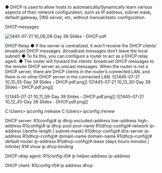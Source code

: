 ● DHCP is used to allow hosts to automatically/dynamically learn various aspects of their network configuration, such as IP address, subnet mask, default gateway, DNS server, etc, without manual/static configuration.

DHCP messages

![1445-07-21 10_09_08-Day 39 Slides - DHCP pdf](https://github.com/0xVoLk/CCNA-Note/assets/100092212/0c60b0f7-327b-4388-bfa0-5d814da5057f)



DHCP Relay
● If the server is centralized, it won’t receive the DHCP clients’ broadcast DHCP messages. (broadcast messages don’t leave the local subnet) 
● To fix this, you can configure a router to act as a DHCP relay agent. 
● The router will forward the clients’ broadcast DHCP messages to the remote DHCP server as unicast messages.
When the router is not a DHCP server, there are DHCP clients in the router’s connected LAN, and there is no other DHCP server in the connected LAN.
![[1445-07-21 10_10_55-Day 39 Slides - DHCP.pdf.png]]
![[1445-07-21 10_13_30-Day 39 Slides - DHCP.pdf.png]]


![[1445-07-21 10_11_59-Day 39 Slides - DHCP.pdf.png]]
![[1445-07-21 10_12_45-Day 39 Slides - DHCP.pdf.png]]


C:\Users> ipconfig /release 
C:\Users> ipconfig /renew 

DHCP server:
		R1(config)# ip dhcp excluded-address low-address high-address 
		R1(config)# ip dhcp pool pool-name 
		R1(dhcp-config)# network ip-address {/prefix-length | subnet-mask} 
		R1(dhcp-config)# dns-server ip-address 
		R1(dhcp-config)# domain-name domain-name 
		R1(dhcp-config)# default-router ip-address 
		R1(dhcp-config)# lease {days hours minutes | infinite} R1# show ip dhcp binding

DHCP relay agent:
		R1(config-if)# ip helper-address ip-address

DHCP client:
		R1(config-if)# ip address dhcp
